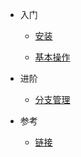<!-- docs/_sidebar.md -->

* 入门

  * [安装](git/setup)

  * [基本操作](git/basic_operations)

* 进阶

  * [分支管理](git/branch)

* 参考

  * [链接](git/reference)